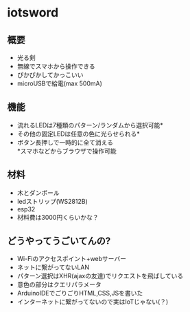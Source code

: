 # iotsword  

## 概要  

- 光る剣  
- 無線でスマホから操作できる  
- ぴかぴかしてかっこいい  
- microUSBで給電(max 500mA)  

## 機能  

- 流れるLEDは7種類のパターン/ランダムから選択可能*  
- その他の固定LEDは任意の色に光らせられる*  
- ボタン長押しで一時的に全て消える  
\*スマホなどからブラウザで操作可能  

## 材料  

- 木とダンボール  
- ledストリップ(WS2812B)  
- esp32  
- 材料費は3000円くらいかな？  

## どうやってうごいてんの?  

- Wi-Fiのアクセスポイント+webサーバー  
- ネットに繋がってないLAN  
- パターン選択はXHR(ajaxの友達)でリクエストを飛ばしている  
- 意色の部分はクエリパラメータ  
- ArduinoIDEでごりごりHTML,CSS,JSを書いた  
- インターネットに繋がってないので実はIoTじゃない(？)  
